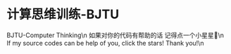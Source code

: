 # 计算思维训练-BJTU
BJTU-Computer Thinking\n
如果对你的代码有帮助的话 记得点一个小星星🌟\n
If my source codes can be help of you, click the stars! Thank you!\n
